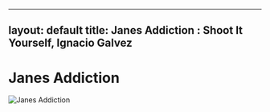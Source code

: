 
---
layout: default
title: Janes Addiction : Shoot It Yourself, Ignacio Galvez
---

# Janes Addiction

![Janes Addiction](http://assets.farmhouse.co/publishing/1-shoot-it-yourself/images/janes-addiction-1.jpg)
